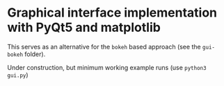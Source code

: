 # Graphical interface implementation with PyQt5 and matplotlib

This serves as an alternative for the `bokeh` based approach (see the `gui-bokeh` folder).

Under construction, but minimum working example runs (use `python3 gui.py`)

